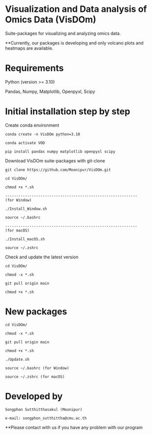 # Visualization and Data analysis of Omics Data (VisDOm)

  Suite-packages for visualizing and analyzing omics data.
  
  **Currently, our packages is developing and only volcano plots and heatmaps are available. 

# Requirements

  Python (version >= 3.10)
  
  Pandas, Numpy, Matplotlib, Openpyxl, Scipy
  
# Initial installation step by step

  Create conda environment
    
    conda create -n VisDOm python=3.10
    
    conda activate VOD
    
    pip install pandas numpy matplotlib openpyxl scipy
    
  Download VisDOm suite-packages with git-clone
    
    git clone https://github.com/Moonipur/VisDOm.git
    
    cd VisDOm/
    
    chmod +x *.sh
    
    ------------------------------------------------------------
    (for Window)
    
    ./Install_Window.sh
    
    source ~/.bashrc 
    
    ------------------------------------------------------------
    (for macOS)
    
    ./Install_macOS.sh
    
    source ~/.zshrc 
    
  Check and update the latest version

    cd VisDOm/
    
    chmod -x *.sh
    
    git pull origin main
    
    chmod +x *.sh
    
# New packages
    
    cd VisDOm/
    
    chmod -x *.sh
    
    git pull origin main
    
    chmod +x *.sh
    
    ./Update.sh
    
    source ~/.bashrc (for Window)
    
    source ~/.zshrc (for macOS)
    
# Developed by

    Songphon Sutthitthasakul (Moonipur)

    e-mail: songphon_sutthittha@cmu.ac.th
  
  **Please contact with us if you have any problem with our program

